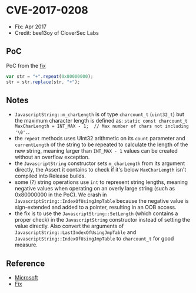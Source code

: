 # CVE-2017-0208

- Fix: Apr 2017
- Credit: bee13oy of CloverSec Labs

## PoC

PoC from the [fix](https://github.com/Microsoft/ChakraCore/pull/2834/commits/54d6d085987e2c399863940179db67b594d7f0a3)

```javascript
var str = "+".repeat(0x80000000);
str = str.replace(str, "+");
```

## Notes

* `JavascriptString::m_charLength` is of type `charcount_t` (`uint32_t`) but the maximum character length is defined as: `static const charcount_t MaxCharLength = INT_MAX - 1;  // Max number of chars not including '\0'.`.
* the `repeat` methods uses UInt32 arithmetic on its `count` parameter and `currentLength` of the string to be repeated to calculate the length of the new string, meaning larger than `INT_MAX - 1` values can be created without an  overflow exception.
* the `JavascriptString` constructor sets `m_charLength` from its argument directly, the Assert it contains to check if it's below `MaxCharLength` isn't compiled into Release builds.
* some (?) string operations use `int` to represent string lengths, meaning negative values when operating on an overly large string (such as 0x80000000 in the PoC). We crash in `JavascriptString::IndexOfUsingJmpTable` because the negative value is sign-extended and added to a pointer, resulting in an OOB access.
* the fix is to use the `JavascriptString::SetLength` (which contains a proper check) in the `JavascriptString` constructor instead of setting the value directly. Also convert the arguments of `JavascriptString::LastIndexOfUsingJmpTable` and `JavascriptString::IndexOfUsingJmpTable` to `charcount_t` for good measure.

## Reference

-  [Microsoft](https://portal.msrc.microsoft.com/en-us/security-guidance/advisory/CVE-2017-0208)
- [Fix](https://github.com/Microsoft/ChakraCore/pull/2834/commits/54d6d085987e2c399863940179db67b594d7f0a3)
